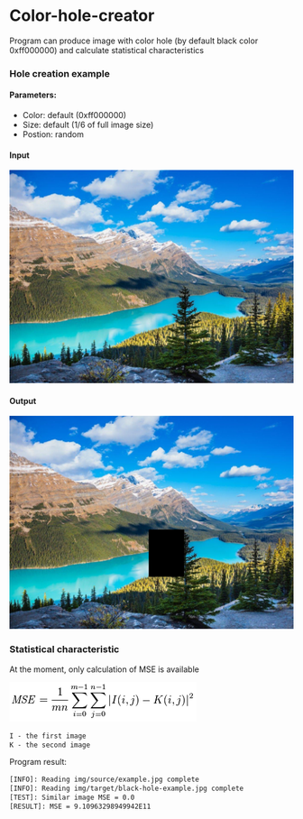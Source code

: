 # Color-hole-creator

Program can produce image with color hole (by default black color 0xff000000) and calculate statistical characteristics

### Hole creation example

#### Parameters:

   - Color: default (0xff000000)
   - Size: default (1/6 of full image size)
   - Postion: random

#### Input

![](https://github.com/NikitaDestrain/color-hole-creator/blob/master/readme-resources/example.jpg)

#### Output

![](https://github.com/NikitaDestrain/color-hole-creator/blob/master/readme-resources/black-hole-example.jpg)

### Statistical characteristic

At the moment, only calculation of MSE is available

![](https://github.com/NikitaDestrain/color-hole-creator/blob/master/readme-resources/mse.PNG)

```
I - the first image 
K - the second image
```

Program result:

```
[INFO]: Reading img/source/example.jpg complete
[INFO]: Reading img/target/black-hole-example.jpg complete
[TEST]: Similar image MSE = 0.0
[RESULT]: MSE = 9.10963298949942E11
```
